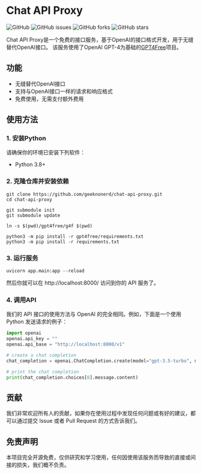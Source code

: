 # Chat API Proxy

![GitHub](https://img.shields.io/github/license/geeknonerd/chat-api-proxy)
![GitHub issues](https://img.shields.io/github/issues/geeknonerd/chat-api-proxy)
![GitHub forks](https://img.shields.io/github/forks/geeknonerd/chat-api-proxy)
![GitHub stars](https://img.shields.io/github/stars/geeknonerd/chat-api-proxy)

Chat API Proxy是一个免费的接口服务，基于OpenAI的接口格式开发，用于无缝替代OpenAI接口。
该服务使用了OpenAI GPT-4为基础的[GPT4Free](https://github.com/xtekky/gpt4free)项目。

## 功能

* 无缝替代OpenAI接口
* 支持与OpenAI接口一样的请求和响应格式
* 免费使用，无需支付额外费用


## 使用方法

### 1. 安装Python

请确保你的环境已安装下列软件：
- Python 3.8+


### 2. 克隆仓库并安装依赖

```shell
git clone https://github.com/geeknonerd/chat-api-proxy.git
cd chat-api-proxy

git submodule init
git submodule update

ln -s $(pwd)/gpt4free/g4f $(pwd)

python3 -m pip install -r gpt4free/requirements.txt
python3 -m pip install -r requirements.txt
```

### 3. 运行服务
```shell
uvicorn app.main:app --reload
```
然后你就可以在 http://localhost:8000/ 访问到你的 API 服务了。

### 4. 调用API
我们的 API 接口的使用方法与 OpenAI 的完全相同。例如，下面是一个使用 Python 发送请求的例子：

```python
import openai
openai.api_key = ""
openai.api_base = "http://localhost:8000/v1"

# create a chat completion
chat_completion = openai.ChatCompletion.create(model="gpt-3.5-turbo", messages=[{"role": "user", "content": "Hello world"}])

# print the chat completion
print(chat_completion.choices[0].message.content)
```


## 贡献
我们非常欢迎所有人的贡献，如果你在使用过程中发现任何问题或有好的建议，都可以通过提交 Issue 或者 Pull Request 的方式告诉我们。


## 免责声明
本项目完全开源免费，仅供研究和学习使用，任何因使用该服务而导致的直接或间接的损失，我们概不负责。

